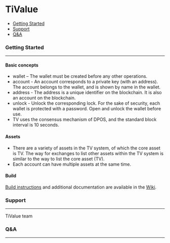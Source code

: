 # TiValue

* [Getting Started](#getting-started)
* [Support](#support)
* [Q&A](#Q&A)

### Getting Started
---------------
#### Basic concepts
* wallet – The wallet must be created before any other operations.
* account - An account corresponds to a private key (with an address). The account belongs to the wallet, and is shown by name in the wallet.
* address - The address is a unique identifier on the blockchain. It is also an account on the blockchain.
* unlock - Unlock the corresponding lock. For the sake of security, each wallet is protected with a password. Open and unlock the wallet before use.
* TV uses the consensus mechanism of DPOS, and the standard block interval is 10 seconds.

#### Assets

* There are a variety of assets in the TV system, of which the core asset is TV. The way for exchanges to list other assets within the TV system is similar to the way to list the core asset (TV).
* Each account can have multiple assets at the same time.

#### Build

[Build instructions](https://github.com/tivalueproject/TiValue/wiki/Build-TiValue-on-Linux) and additional documentation are available in the [Wiki](https://github.com/tivalueproject/TiValue/wiki).

### Support
---------------
TiValue team

### Q&A
---------------

  


